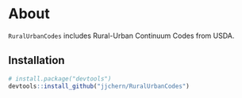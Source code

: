 
<!-- README.md is generated from README.Rmd. Please edit that file -->
About
=====

`RuralUrbanCodes` includes Rural-Urban Continuum Codes from USDA.

Installation
------------

``` r
# install.package("devtools")
devtools::install_github("jjchern/RuralUrbanCodes")
```
